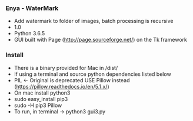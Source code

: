 ### Enya - WaterMark ###

* Add watermark to folder of images, batch processing is recursive
* 1.0
* Python 3.6.5
* GUI built with Page (http://page.sourceforge.net/) on the Tk framework

### Install ###

* There is a binary provided for Mac in /dist/
* If using a terminal and source python dependencies listed below
* PIL <- Original is deprecated USE Pillow instead (https://pillow.readthedocs.io/en/5.1.x/)
* On mac install python3
* sudo easy_install pip3
* sudo -H pip3 Pillow
* To run, in terminal -> python3 gui3.py